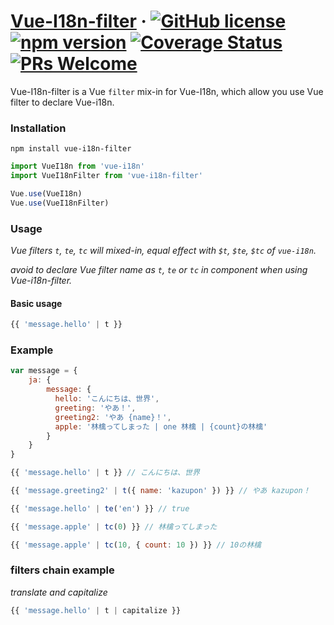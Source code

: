 # [Vue-I18n-filter](#) &middot; [![GitHub license](https://img.shields.io/badge/license-MIT-blue.svg)](https://github.com/chiaweilee/vue-i18n-filter/blob/master/LICENSE) [![npm version](https://img.shields.io/npm/v/vue-i18n-filter.svg?style=flat)](https://www.npmjs.com/package/vue-i18n-filter) [![Coverage Status](https://img.shields.io/coveralls/chiaweilee/vue-i18n-filter/master.svg?style=flat)](https://coveralls.io/github/chiaweilee/vue-i18n-filter?branch=master) [![PRs Welcome](https://img.shields.io/badge/PRs-welcome-brightgreen.svg)](#)

Vue-I18n-filter is a Vue `filter` mix-in for Vue-I18n, which allow you use Vue filter to declare Vue-i18n.

### Installation

```
npm install vue-i18n-filter
```

```JavaScript
import VueI18n from 'vue-i18n'
import VueI18nFilter from 'vue-i18n-filter'

Vue.use(VueI18n)
Vue.use(VueI18nFilter)
```

### Usage

*Vue filters `t`, `te`, `tc` will mixed-in,
equal effect with `$t`, `$te`, `$tc` of `vue-i18n`.*

*avoid to declare Vue filter name as `t`, `te` or `tc` in component when using Vue-i18n-filter.*

#### Basic usage

```vue.js
{{ 'message.hello' | t }}
```

### Example

```JavaScript
var message = {
    ja: {
        message: {
          hello: 'こんにちは、世界',
          greeting: 'やあ！',
          greeting2: 'やあ {name}！',
          apple: '林檎ってしまった | one 林檎 | {count}の林檎'
        }
    }
}
```

```vue.js
{{ 'message.hello' | t }} // こんにちは、世界
```

```vue.js
{{ 'message.greeting2' | t({ name: 'kazupon' }) }} // やあ kazupon！
```

```vue.js
{{ 'message.hello' | te('en') }} // true
```

```vue.js
{{ 'message.apple' | tc(0) }} // 林檎ってしまった
```

```vue.js
{{ 'message.apple' | tc(10, { count: 10 }) }} // 10の林檎
```

### filters chain example

*translate and capitalize*

```vue.js
{{ 'message.hello' | t | capitalize }}
```
